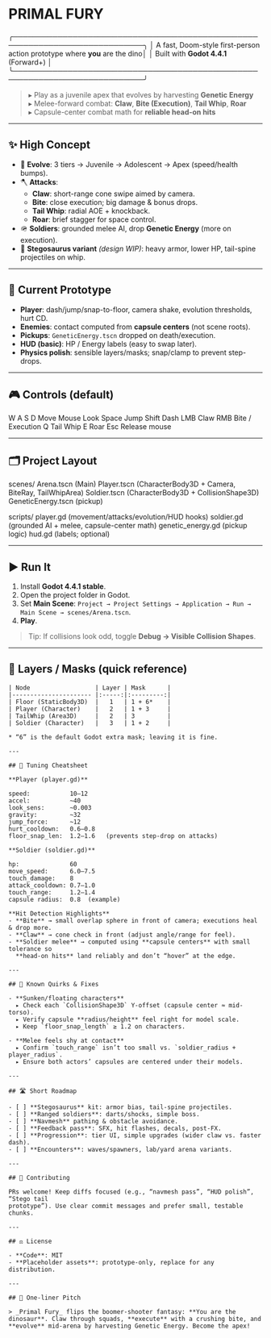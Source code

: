 # PRIMAL FURY
╭────────────────────────────────────────────────────────────────────────────╮
│ A fast, Doom-style first-person action prototype where **you** are the dino│
│ Built with **Godot 4.4.1** (Forward+)                                      │
╰────────────────────────────────────────────────────────────────────────────╯

> ▸ Play as a juvenile apex that evolves by harvesting **Genetic Energy**  
> ▸ Melee-forward combat: **Claw**, **Bite (Execution)**, **Tail Whip**, **Roar**  
> ▸ Capsule-center combat math for **reliable head-on hits**

---

## ✨ High Concept

- 🐊 **Evolve**: 3 tiers → Juvenile → Adolescent → Apex (speed/health bumps).
- 🪓 **Attacks**:
  - **Claw**: short-range cone swipe aimed by camera.
  - **Bite**: close execution; big damage & bonus drops.
  - **Tail Whip**: radial AOE + knockback.
  - **Roar**: brief stagger for space control.
- 🪖 **Soldiers**: grounded melee AI, drop **Genetic Energy** (more on execution).
- 🦕 **Stegosaurus variant** *(design WIP)*: heavy armor, lower HP, tail-spine
  projectiles on whip.

---

## 🧪 Current Prototype

- **Player**: dash/jump/snap-to-floor, camera shake, evolution thresholds, hurt CD.
- **Enemies**: contact computed from **capsule centers** (not scene roots).
- **Pickups**: `GeneticEnergy.tscn` dropped on death/execution.
- **HUD (basic)**: HP / Energy labels (easy to swap later).
- **Physics polish**: sensible layers/masks; snap/clamp to prevent step-drops.

---

## 🎮 Controls (default)

W A S D   Move
Mouse     Look
Space     Jump
Shift     Dash
LMB       Claw
RMB       Bite / Execution
Q         Tail Whip
E         Roar
Esc       Release mouse

---

## 🗂 Project Layout

scenes/
  Arena.tscn             (Main)
  Player.tscn            (CharacterBody3D + Camera, BiteRay, TailWhipArea)
  Soldier.tscn           (CharacterBody3D + CollisionShape3D)
  GeneticEnergy.tscn     (pickup)

scripts/
  player.gd              (movement/attacks/evolution/HUD hooks)
  soldier.gd             (grounded AI + melee, capsule-center math)
  genetic_energy.gd      (pickup logic)
  hud.gd                 (labels; optional)

---

## ▶️ Run It

1. Install **Godot 4.4.1 stable**.
2. Open the project folder in Godot.
3. Set **Main Scene**: `Project → Project Settings → Application → Run → Main Scene → scenes/Arena.tscn`.
4. **Play**.

> Tip: If collisions look odd, toggle **Debug → Visible Collision Shapes**.

---

## 🧱 Layers / Masks (quick reference)

```
| Node                  | Layer | Mask      |
|---------------------- |:-----:|:---------:|
| Floor (StaticBody3D)  |   1   | 1 + 6*    |
| Player (Character)    |   2   | 1 + 3     |
| TailWhip (Area3D)     |   2   | 3         |
| Soldier (Character)   |   3   | 1 + 2     |

* “6” is the default Godot extra mask; leaving it is fine.

---

## 🔧 Tuning Cheatsheet

**Player (player.gd)**

speed:           10–12
accel:           ~40
look_sens:       ~0.003
gravity:         ~32
jump_force:      ~12
hurt_cooldown:   0.6–0.8
floor_snap_len:  1.2–1.6   (prevents step-drop on attacks)

**Soldier (soldier.gd)**

hp:              60
move_speed:      6.0–7.5
touch_damage:    8
attack_cooldown: 0.7–1.0
touch_range:     1.2–1.4
capsule radius:  0.8  (example)

**Hit Detection Highlights**
- **Bite** → small overlap sphere in front of camera; executions heal & drop more.
- **Claw** → cone check in front (adjust angle/range for feel).
- **Soldier melee** → computed using **capsule centers** with small tolerance so
  **head-on hits** land reliably and don’t “hover” at the edge.

---

## 🧭 Known Quirks & Fixes

- **Sunken/floating characters**  
  ▸ Check each `CollisionShape3D` Y-offset (capsule center ≈ mid-torso).  
  ▸ Verify capsule **radius/height** feel right for model scale.  
  ▸ Keep `floor_snap_length` ≥ 1.2 on characters.

- **Melee feels shy at contact**  
  ▸ Confirm `touch_range` isn’t too small vs. `soldier_radius + player_radius`.  
  ▸ Ensure both actors’ capsules are centered under their models.

---

## 🛣️ Short Roadmap

- [ ] **Stegosaurus** kit: armor bias, tail-spine projectiles.
- [ ] **Ranged soldiers**: darts/shocks, simple boss.
- [ ] **Navmesh** pathing & obstacle avoidance.
- [ ] **Feedback pass**: SFX, hit flashes, decals, post-FX.
- [ ] **Progression**: tier UI, simple upgrades (wider claw vs. faster dash).
- [ ] **Encounters**: waves/spawners, lab/yard arena variants.

---

## 🤝 Contributing

PRs welcome! Keep diffs focused (e.g., “navmesh pass”, “HUD polish”, “Stego tail
prototype”). Use clear commit messages and prefer small, testable chunks.

---

## ⚖️ License

- **Code**: MIT  
- **Placeholder assets**: prototype-only, replace for any distribution.

---

## 🧵 One-liner Pitch

> _Primal Fury_ flips the boomer-shooter fantasy: **You are the dinosaur**. Claw through squads, **execute** with a crushing bite, and **evolve** mid-arena by harvesting Genetic Energy. Become the apex!